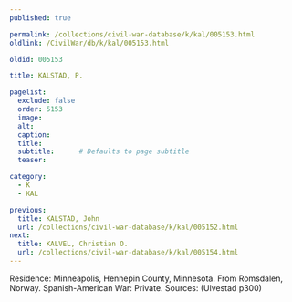 ```yaml
---
published: true

permalink: /collections/civil-war-database/k/kal/005153.html
oldlink: /CivilWar/db/k/kal/005153.html

oldid: 005153

title: KALSTAD, P.

pagelist:
  exclude: false
  order: 5153
  image: 
  alt:
  caption:
  title:
  subtitle:      # Defaults to page subtitle
  teaser:

category: 
  - K 
  - KAL

previous:
  title: KALSTAD, John
  url: /collections/civil-war-database/k/kal/005152.html  
next:
  title: KALVEL, Christian O.
  url: /collections/civil-war-database/k/kal/005154.html   
---
```

Residence: Minneapolis, Hennepin County, Minnesota. From Romsdalen, Norway. Spanish-American War: Private. Sources: (Ulvestad p300)
